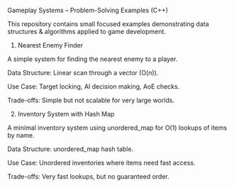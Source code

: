 Gameplay Systems – Problem-Solving Examples (C++)

This repository contains small focused examples demonstrating data structures & algorithms applied to game development.

1. Nearest Enemy Finder

A simple system for finding the nearest enemy to a player.

Data Structure: Linear scan through a vector (O(n)).

Use Case: Target locking, AI decision making, AoE checks.

Trade-offs: Simple but not scalable for very large worlds.


2. Inventory System with Hash Map

A minimal inventory system using unordered_map for O(1) lookups of items by name.

Data Structure: unordered_map hash table.

Use Case: Unordered inventories where items need fast access.

Trade-offs: Very fast lookups, but no guaranteed order.
